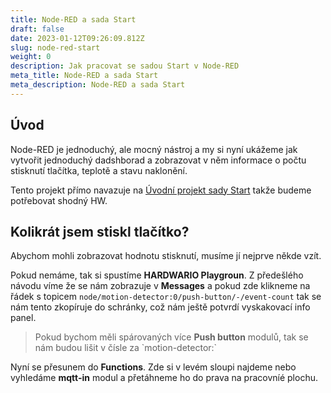 ```yaml
---
title: Node-RED a sada Start
draft: false
date: 2023-01-12T09:26:09.812Z
slug: node-red-start
weight: 0
description: Jak pracovat se sadou Start v Node-RED
meta_title: Node-RED a sada Start
meta_description: Node-RED a sada Start
---
```

## Úvod

N﻿ode-RED je jednoduchý, ale mocný nástroj a my si nyní ukážeme jak vytvořit jednoduchý dadshborad a zobrazovat v něm informace o počtu stisknutí tlačítka, teplotě a stavu naklonění. 

T﻿ento projekt přímo navazuje na [Úvodní projekt sady Start](url) takže budeme potřebovat shodný HW. 

## K﻿olikrát jsem stiskl tlačítko?

A﻿bychom mohli zobrazovat hodnotu stisknutí, musíme jí nejprve někde vzít.

P﻿okud nemáme, tak si spustíme **HARDWARIO Playgroun**. Z předešlého návodu víme že se nám zobrazuje v **Messages** a pokud zde klikneme na řádek s topicem `node/motion-detector:0/push-button/-/event-count` tak se nám tento zkopíruje do schránky, což nám ještě potvrdí vyskakovací info panel.

> P﻿okud bychom měli spárovaných více **Push button** modulů, tak se nám budou lišit v čísle za \`motion-detector:\`

N﻿yní se přesunem do **Functions**. Zde si v levém sloupi najdeme nebo vyhledáme **mqtt-in** modul a přetáhneme ho do prava na pracovníé plochu.